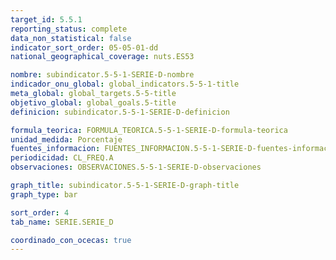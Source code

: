 ```yaml
---
target_id: 5.5.1
reporting_status: complete
data_non_statistical: false
indicator_sort_order: 05-05-01-dd
national_geographical_coverage: nuts.ES53

nombre: subindicator.5-5-1-SERIE-D-nombre
indicador_onu_global: global_indicators.5-5-1-title
meta_global: global_targets.5-5-title
objetivo_global: global_goals.5-title
definicion: subindicator.5-5-1-SERIE-D-definicion

formula_teorica: FORMULA_TEORICA.5-5-1-SERIE-D-formula-teorica
unidad_medida: Porcentaje
fuentes_informacion: FUENTES_INFORMACION.5-5-1-SERIE-D-fuentes-informacion
periodicidad: CL_FREQ.A
observaciones: OBSERVACIONES.5-5-1-SERIE-D-observaciones

graph_title: subindicator.5-5-1-SERIE-D-graph-title
graph_type: bar

sort_order: 4
tab_name: SERIE.SERIE_D

coordinado_con_ocecas: true
---
```


